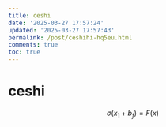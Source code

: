 ```yaml
---
title: ceshi
date: '2025-03-27 17:57:24'
updated: '2025-03-27 17:57:43'
permalink: /post/ceshihi-hq5eu.html
comments: true
toc: true
---
```




# ceshi

$$
\sigma\left(x_1+b_f\right) = F(x)
$$

‍
